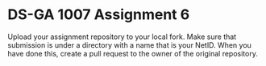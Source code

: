 DS-GA 1007 Assignment 6
=======================

Upload your assignment repository to your local fork.
Make sure that submission is under a directory with a name that is your NetID.
When you have done this, create a pull request to the owner of the original repository.

